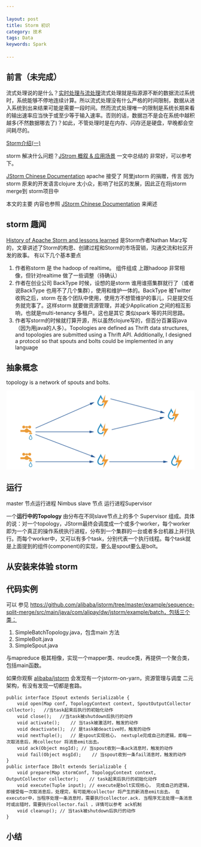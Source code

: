```yaml
---

layout: post
title: Storm 初识
category: 技术
tags: Data
keywords: Spark

---
```


## 前言（未完成）

流式处理说的是什么？[实时处理与流处理](https://blog.csdn.net/dc_726/article/details/41143225)流式处理就是指源源不断的数据流过系统时，系统能够不停地连续计算。所以流式处理没有什么严格的时间限制，数据从进入系统到出来结果可能是需要一段时间。然而流式处理唯一的限制是系统长期来看的输出速率应当快于或至少等于输入速率。否则的话，数据岂不是会在系统中越积越多(不然数据哪去了)？如此，不管处理时是在内存、闪存还是硬盘，早晚都会空间耗尽的。


[Storm介绍(一)](http://www.cnblogs.com/Jack47/p/storm_intro-1.html)

storm 解决什么问题？[JStrom 概叙 & 应用场景](https://github.com/alibaba/jstorm/wiki/%E6%A6%82%E5%8F%99-&-%E5%BA%94%E7%94%A8%E5%9C%BA%E6%99%AF) 一文中总结的 非常好，可以参考下。

[JStorm Chinese Documentation](https://github.com/alibaba/jstorm/wiki/JStorm-Chinese-Documentation) apache 接受了 阿里jstorm 的捐赠，传言 因为storm 原来的开发语言clojure 太小众，影响了社区的发展，因此正在将jstorm merge到 storm项目中

本文的主要 内容也参照 [JStorm Chinese Documentation](https://github.com/alibaba/jstorm/wiki/JStorm-Chinese-Documentation) 来阐述

## storm 趣闻

[History of Apache Storm and lessons learned](http://nathanmarz.com/blog/history-of-apache-storm-and-lessons-learned.html) 是Storm作者Nathan Marz写的，文章讲述了Storm的构思、创建过程和Storm的市场营销，沟通交流和社区开发的故事。 有以下几个基本要点

1. 作者称storm 是 the hadoop of realtime。 组件组成 上跟hadoop 非常相像，但针对realtime 做了一些调整（待确认）
2. 作者在创业公司 BackType 时候，设想的是storm 谁用谁搭集群就行了（或者说BackType 也用不了几个集群），使用和维护一体的。BackType 被Twitter 收购之后，storm 在各个团队中使用，使用方不想管维护的事儿，只是提交任务就完事了。这样storm 就要做资源管理，并减少Application 之间的相互影响，也就是multi-tenancy 多租户。这也是其它 类似spark 等的共同思路。
3. 作者写storm的时候就打算开源，所以虽然clojure写的，但百分百兼容java（因为用java的人多）。Topologies are defined as Thrift data structures, and topologies are submitted using a Thrift API. Additionally, I designed a protocol so that spouts and bolts could be implemented in any language


## 抽象概念

topology is a network of spouts and bolts. 

![](/public/upload/data/storm_topology.png)

## 运行

master 节点运行进程 Nimbus
slave 节点 运行进程Supervisor

一个**运行中的Topology** 由分布在不同slave节点上的多个 Supervisor 组成。具体的说：对一个topology，JStorm最终会调度成一个或多个worker，每个worker即为一个真正的操作系统执行进程，分布到一个集群的一台或者多台机器上并行执行。而每个worker中，又可以有多个task，分别代表一个执行线程。每个task就是上面提到的组件(component)的实现，要么是spout要么是bolt。

## 从安装来体验 storm

## 代码实例

可以 参见 https://github.com/alibaba/jstorm/tree/master/example/sequence-split-merge/src/main/java/com/alipay/dw/jstorm/example/batch，包括三个类：

1. SimpleBatchTopology.java，包含main 方法
2. SimpleBolt.java	
3. SimpleSpout.java 

与mapreduce 极其相像，实现一个mapper类、reudce类，再提供一个聚合类，包括main函数。

如果你观察 [alibaba/jstorm](https://github.com/alibaba/jstorm) 会发现有一个jstorm-on-yarn，资源管理与调度 二元架构，有没有发现一切都是套路。

	public interface ISpout extends Serializable {
	    void open(Map conf, TopologyContext context, SpoutOutputCollector collector);	//当task起来后执行的初始化动作
	    void close();	//当task被shutdown后执行的动作
	    void activate();	// 当task被激活时，触发的动作
	    void deactivate();	// 是task被deactive时，触发的动作
	    void nextTuple();	// 是spout实现核心， nextuple完成自己的逻辑，即每一次取消息后，用collector 将消息emit出去。
	    void ack(Object msgId);	// 当spout收到一条ack消息时，触发的动作
	    void fail(Object msgId);	// 当spout收到一条fail消息时，触发的动作
	}
	public interface IBolt extends Serializable {
	    void prepare(Map stormConf, TopologyContext context, OutputCollector collector);	// task起来后执行的初始化动作
	    void execute(Tuple input); // execute是bolt实现核心， 完成自己的逻辑，即接受每一次取消息后，处理完，有可能用collector 将产生的新消息emit出去。 在executor中，当程序处理一条消息时，需要执行collector.ack. 当程序无法处理一条消息时或出错时，需要执行collector.fail ，详情可以参考 ack机制
	    void cleanup(); // 当task被shutdown后执行的动作
	}


## 小结

